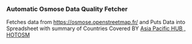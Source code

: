 ### Automatic Osmose Data Quality Fetcher

Fetches data from https://osmose.openstreetmap.fr/ and Puts Data into Spreadsheet with summary of Countries Covered BY [Asia Pacific HUB , HOTOSM](https://www.hotosm.org/hubs/asia-pacific-hub)
